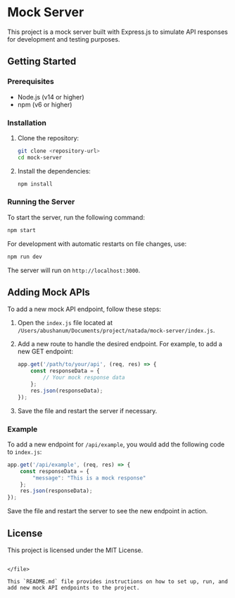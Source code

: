 # Mock Server

This project is a mock server built with Express.js to simulate API responses for development and testing purposes.

## Getting Started

### Prerequisites

- Node.js (v14 or higher)
- npm (v6 or higher)

### Installation

1. Clone the repository:
    ```sh
    git clone <repository-url>
    cd mock-server
    ```

2. Install the dependencies:
    ```sh
    npm install
    ```

### Running the Server

To start the server, run the following command:
```sh
npm start
```

For development with automatic restarts on file changes, use:
```sh
npm run dev
```

The server will run on `http://localhost:3000`.

## Adding Mock APIs

To add a new mock API endpoint, follow these steps:

1. Open the `index.js` file located at `/Users/abushanum/Documents/project/natada/mock-server/index.js`.
2. Add a new route to handle the desired endpoint. For example, to add a new GET endpoint:
    ```javascript
    app.get('/path/to/your/api', (req, res) => {
        const responseData = {
            // Your mock response data
        };
        res.json(responseData);
    });
    ```

3. Save the file and restart the server if necessary.

### Example

To add a new endpoint for `/api/example`, you would add the following code to `index.js`:
```javascript
app.get('/api/example', (req, res) => {
    const responseData = {
        "message": "This is a mock response"
    };
    res.json(responseData);
});
```

Save the file and restart the server to see the new endpoint in action.

## License

This project is licensed under the MIT License.
````

</file>

This `README.md` file provides instructions on how to set up, run, and add new mock API endpoints to the project.